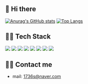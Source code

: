 ## 👋 Hi there 
[![Anurag's GitHub stats](https://github-readme-stats.vercel.app/api?username=mingyeongho)](https://github.com/anuraghazra/github-readme-stats)
[![Top Langs](https://github-readme-stats.vercel.app/api/top-langs/?username=mingyeongho&layout=compact)](https://github.com/anuraghazra/github-readme-stats)
## 🧑‍💻 Tech Stack
<p>
  <img src="https://img.shields.io/badge/HTML-E34F26?style=flat-square&logo=html5&logoColor=white"/>
  <img src="https://img.shields.io/badge/CSS-1572B6?style=flat-square&logo=css3&logoColor=white"/>
  <img src="https://img.shields.io/badge/JavaScript-ffb13b?style=flat-square&logo=javascript&logoColor=white"/>
  <img src="https://img.shields.io/badge/React-61DAFB?style=flat-square&logo=react&logoColor=white"/>
  <img src="https://img.shields.io/badge/Next.js-000000?style=flat-square&logo=next.js&logoColor=white"/>
  <img src="https://img.shields.io/badge/Saas-CC6699?style=flat-square&logo=sass&logoColor=white"/>
  <img src="https://img.shields.io/badge/TypeScript-3178C6?style=flat-square&logo=typescript&logoColor=white"/>
  <img src="https://img.shields.io/badge/Recoil-61DAFB?style=flat-square&logo=recoil&logoColor=white"/>
  
</p>
<!-- 
### Sometimes...
<p>
  <img src="https://img.shields.io/badge/StyledComponents-DB7093?style=flat-square&logo=styledcomponents&logoColor=white"/>

  <img src="https://img.shields.io/badge/Yarn-2C8EBB?style=flat-square&logo=yarn&logoColor=white"/>
  <img src="https://img.shields.io/badge/NPM-CB3837?style=flat-square&logo=npm&logoColor=white"/>
  <img src="https://img.shields.io/badge/Github-181717?style=flat-square&logo=github&logoColor=white"/>
  <img src="https://img.shields.io/badge/Notion-000000?style=flat-square&logo=notion&logoColor=white"/>
  <img src="https://img.shields.io/badge/Nodejs-339933?style=flat-square&logo=node.js&logoColor=white"/>
  <img src="https://img.shields.io/badge/Express-000000?style=flat-square&logo=express&logoColor=white"/>
  <img src="https://img.shields.io/badge/MySQL-4479A1?style=flat-square&logo=mysql&logoColor=white"/>
  <img src="https://img.shields.io/badge/GraphQL-E10098?style=flat-square&logo=graphql&logoColor=white"/>
</p> -->

## 🙋‍♂️ Contact me
- mail: 1736s@naver.com 

<!--
**mingyeongho/mingyeongho** is a ✨ _special_ ✨ repository because its `README.md` (this file) appears on your GitHub profile.

Here are some ideas to get you started:

- 🔭 I’m currently working on ...
- 🌱 I’m currently learning ...
- 👯 I’m looking to collaborate on ...
- 🤔 I’m looking for help with ...
- 💬 Ask me about ...
- 📫 How to reach me: ...
- 😄 Pronouns: ...
- ⚡ Fun fact: ...
-->
